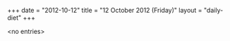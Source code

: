 +++
date = "2012-10-12"
title = "12 October 2012 (Friday)"
layout = "daily-diet"
+++


\<no entries\>
